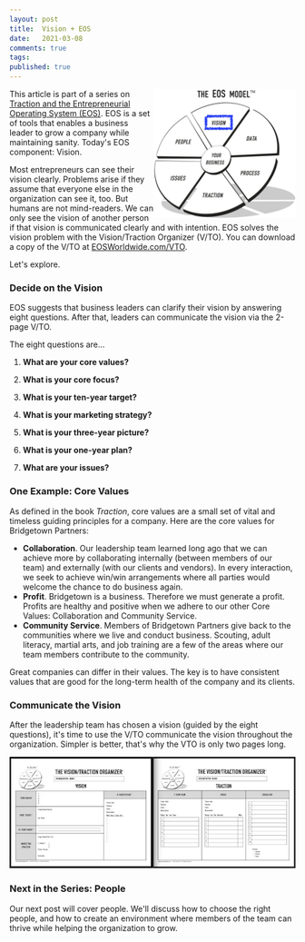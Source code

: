 ```yaml
---
layout: post
title:  Vision + EOS
date:   2021-03-08
comments: true
tags: 
published: true
---
```


<a href="/blog/2021/03/08/vision-and-eos/"><img src="/images/EOS_Vision.jpg" align="right" width="250" padding="10" alt="Vision and the Entrepreneurial Operating System (EOS)" title="Vision and the Entrepreneurial Operating System (EOS)" /></a>

This article is part of a series on [Traction and the Entrepreneurial Operating System (EOS)](/blog/2021/02/15/traction-entrepreneurial-operating-system-eos/). EOS is a set of tools that enables a business leader to grow a company while maintaining sanity. Today's EOS component: Vision.

Most entrepreneurs can see their vision clearly. Problems arise if they assume that everyone else in the organization can see it, too. But humans are not mind-readers. We can only see the vision of another person if that vision is communicated clearly and with intention. EOS solves the vision problem with the Vision/Traction Organizer (V/TO). You can download a copy of the V/TO at [EOSWorldwide.com/VTO](http://EOSWorldwide.com/vto). 

Let's explore.

<!--more-->

### Decide on the Vision

EOS suggests that business leaders can clarify their vision by answering eight questions. After that, leaders can communicate the vision via the 2-page V/TO. 

The eight questions are...

1. **What are your core values?**

2. **What is your core focus?**

3. **What is your ten-year target?**

4. **What is your marketing strategy?**

5. **What is your three-year picture?**

6. **What is your one-year plan?**

7. **What are your issues?**

### One Example: Core Values

As defined in the book _Traction_, core values are a small set of vital and timeless guiding principles for a company. Here are the core values for Bridgetown Partners:

* **Collaboration**. Our leadership team learned long ago that we can achieve more by collaborating internally (between members of our team) and externally (with our clients and vendors). In every interaction, we seek to achieve win/win arrangements where all parties would welcome the chance to do business again.
* **Profit**. Bridgetown is a business. Therefore we must generate a profit. Profits are healthy and positive when we adhere to our other Core Values: Collaboration and Community Service.
* **Community Service**. Members of Bridgetown Partners give back to the communities where we live and conduct business. Scouting, adult literacy, martial arts, and job training are a few of the areas where our team members contribute to the community.

Great companies can differ in their values. The key is to have consistent values that are good for the long-term health of the company and its clients.

### Communicate the Vision

After the leadership team has chosen a vision (guided by the eight questions), it's time to use the V/TO  communicate the vision throughout the organization. Simpler is better, that's why the VTO is only two pages long.

<img src="/images/EOS_VTO.jpg" width="600" alt="Vision/Traction Organizer from EOS" title="Vision/Traction Organizer from EOS">


### Next in the Series: People

Our next post will cover people. We'll discuss how to choose the right people, and how to create an environment where members of the team can thrive while helping the organization to grow.

